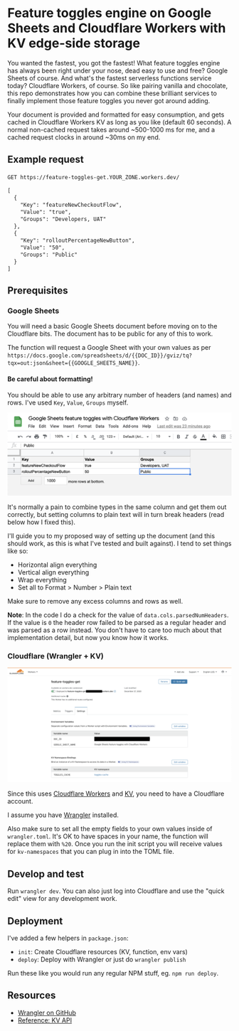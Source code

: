 # Feature toggles engine on Google Sheets and Cloudflare Workers with KV edge-side storage

You wanted the fastest, you got the fastest! What feature toggles engine has always been right under your nose, dead easy to use and free? Google Sheets of course. And what's the fastest serverless functions service today? Cloudflare Workers, of course. So like pairing vanilla and chocolate, this repo demonstrates how you can combine these brilliant services to finally implement those feature toggles you never got around adding.

Your document is provided and formatted for easy consumption, and gets cached in Cloudflare Workers KV as long as you like (default 60 seconds). A normal non-cached request takes around ~500-1000 ms for me, and a cached request clocks in around ~30ms on my end.

## Example request

`GET https://feature-toggles-get.YOUR_ZONE.workers.dev/`

```
[
  {
    "Key": "featureNewCheckoutFlow",
    "Value": "true",
    "Groups": "Developers, UAT"
  },
  {
    "Key": "rolloutPercentageNewButton",
    "Value": "50",
    "Groups": "Public"
  }
]
```

## Prerequisites

### Google Sheets

You will need a basic Google Sheets document before moving on to the Cloudflare bits. The document has to be public for any of this to work.

The function will request a Google Sheet with your own values as per `https://docs.google.com/spreadsheets/d/{{DOC_ID}}/gviz/tq?tqx=out:json&sheet={{GOOGLE_SHEETS_NAME}}`.

#### Be careful about formatting!

You should be able to use any arbitrary number of headers (and names) and rows. I've used `Key`, `Value`, `Groups` myself.

![Google Sheets setup](docs/google-sheets.png)

It's normally a pain to combine types in the same column and get them out correctly, but setting columns to plain text will in turn break headers (read below how I fixed this).

I'll guide you to my proposed way of setting up the document (and this should work, as this is what I've tested and built against). I tend to set things like so:

- Horizontal align everything
- Vertical align everything
- Wrap everything
- Set all to Format > Number > Plain text

Make sure to remove any excess columns and rows as well.

**Note**: In the code I do a check for the value of `data.cols.parsedNumHeaders`. If the value is `0` the header row failed to be parsed as a regular header and was parsed as a row instead. You don't have to care too much about that implementation detail, but now you know how it works.

### Cloudflare (Wrangler + KV)

![Cloudflare setup](docs/cloudflare.png)

Since this uses [Cloudflare Workers](https://workers.cloudflare.com) and [KV](https://www.cloudflare.com/products/workers-kv/), you need to have a Cloudflare account.

I assume you have [Wrangler](https://github.com/cloudflare/wrangler) installed.

Also make sure to set all the empty fields to your own values inside of `wrangler.toml`. It's OK to have spaces in your name, the function will replace them with `%20`. Once you run the init script you will receive values for `kv-namespaces` that you can plug in into the TOML file.

## Develop and test

Run `wrangler dev`. You can also just log into Cloudflare and use the "quick edit" view for any development work.

## Deployment

I've added a few helpers in `package.json`:

- `init`: Create Cloudflare resources (KV, function, env vars)
- `deploy`: Deploy with Wrangler or just do `wrangler publish`

Run these like you would run any regular NPM stuff, eg. `npm run deploy`.

## Resources

- [Wrangler on GitHub](https://github.com/cloudflare/wrangler)
- [Reference: KV API](https://developers.cloudflare.com/workers/reference/apis/kv/)

